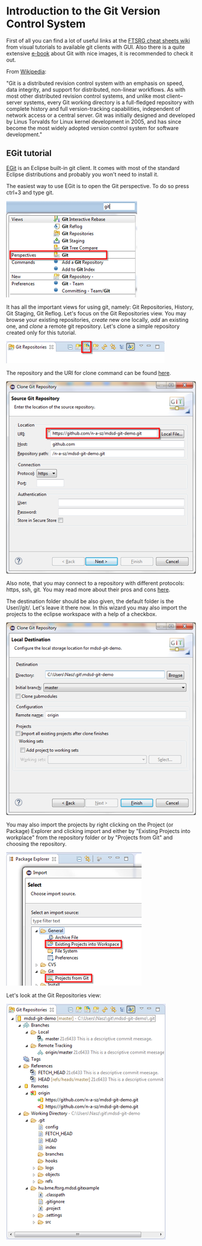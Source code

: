Introduction to the Git Version Control System
==============================================

First of all you can find a lot of useful links at the [FTSRG cheat sheets wiki](https://github.com/FTSRG/cheat-sheets/wiki/Git) from visual tutorials to available git clients with GUI. Also there is a quite extensive [e-book](http://git-scm.com/book) about Git with nice images, it is recommended to check it out.

From [Wikipedia](http://en.wikipedia.org/wiki/Git_(software)):

"Git is a distributed revision control system with an emphasis on speed, data integrity, and support for distributed, non-linear workflows. As with most other distributed revision control systems, and unlike most client–server systems, every Git working directory is a full-fledged repository with complete history and full version-tracking capabilities, independent of network access or a central server. Git was initially designed and developed by Linus Torvalds for Linux kernel development in 2005, and has since become the most widely adopted version control system for software development."

EGit tutorial
-------------

[EGit](https://www.eclipse.org/egit/) is an Eclipse built-in git client. It comes with most of the standard Eclipse distributions and probably you won't need to install it.

The easiest way to use EGit is to open the Git perspective. To do so press ctrl+3 and type git.

![Opening the Git perspective](img/git/1-quickaccess-git-perspective.png)

It has all the important views for using git, namely: Git Repositories, History, Git Staging, Git Reflog. Let's focus on the Git Repositories view. You may browse your existing repositories, _create_ new one locally, _add_ an existing one, and _clone_ a remote git repository. Let's clone a simple repository created only for this tutorial.

![Opening the Git perspective](img/git/2-clone-repo.png)

The repository and the URI for clone command can be found [here](https://github.com/n-a-sz/mdsd-git-demo).

![Opening the Git perspective](img/git/3-repo-uri.png)

Also note, that you may connect to a repository with different protocols: https, ssh, git. You may read more about their pros and cons [here](http://git-scm.com/book/it/v2/Git-on-the-Server-The-Protocols).

The destination folder should be also given, the default folder is the User/<username>/git/<repo-name>. Let's leave it there now. In this wizard you may also import the projects to the eclipse workspace with a help of a checkbox.

![Opening the Git perspective](img/git/4-location.png)

You may also import the projects by right clicking on the Project (or Package) Explorer and clicking import and either by "Existing Projects into workplace" from the repository folder or by "Projects from Git" and choosing the repository.

![Opening the Git perspective](img/git/9-import-project.png)

Let's look at the Git Repositories view:

![Opening the Git perspective](img/git/5-repositories-view.png)


